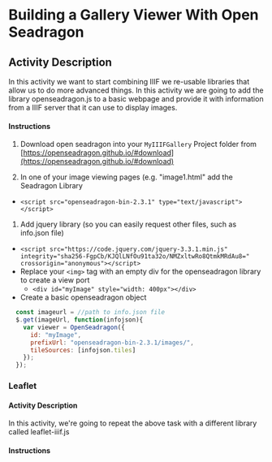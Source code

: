 # Building a Gallery Viewer With Open Seadragon

## Activity Description

In this activity we want to start combining IIIF we re-usable libraries that allow us to do more advanced things. In this activity we are going to add the library openseadragon.js to a basic webpage and provide it with information from a IIIF server that it can use to display images.

#### Instructions

1. Download open seadragon into your `MyIIIFGallery` Project folder from [https://openseadragon.github.io/#download](https://openseadragon.github.io/#download)

1. In one of your image viewing pages (e.g. "image1.html" add the Seadragon Library
  * `<script src="openseadragon-bin-2.3.1" type="text/javascript"></script>`
1. Add jquery library (so you can easily request other files, such as info.json file)
  * `<script
    src="https://code.jquery.com/jquery-3.3.1.min.js"
    integrity="sha256-FgpCb/KJQlLNfOu91ta32o/NMZxltwRo8QtmkMRdAu8="
    crossorigin="anonymous"></script>`
* Replace your `<img>` tag with an empty div for the openseadragon library to create a view port
  * `<div id="myImage" style="width: 400px"></div>`
* Create a basic openseadragon object

```javascript
  const imageurl = //path to info.json file
  $.get(imageUrl, function(infojson){
    var viewer = OpenSeadragon({
      id: "myImage",
      prefixUrl: "openseadragon-bin-2.3.1/images/",
      tileSources: [infojson.tiles]
    });
  });
```


### Leaflet

#### Activity Description

In this activity, we're going to repeat the above task with a different library called leaflet-iiif.js

#### Instructions
